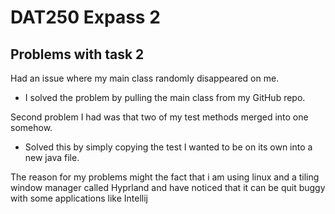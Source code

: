 # DAT250 Expass 2

## Problems with task 2

Had an issue where my main class randomly disappeared on me.
 - I solved the problem by pulling the main class from my GitHub repo.

Second problem I had was that two of my test methods merged into one somehow.
 - Solved this by simply copying the test I wanted to be on its own into a new java file.

The reason for my problems might the fact that i am using linux and a tiling window manager called Hyprland and have noticed that it can be quit buggy with some applications like Intellij
